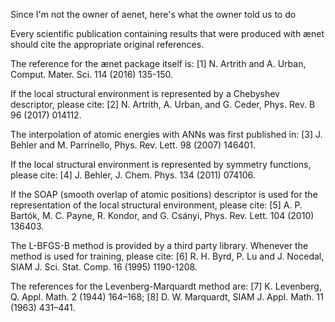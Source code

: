 Since I'm not the owner of aenet, here's what the owner told us to do

Every scientific publication containing results that were produced with ænet should cite the appropriate original references.

The reference for the ænet package itself is: [1] N. Artrith and A. Urban, Comput. Mater. Sci. 114 (2016) 135-150.

If the local structural environment is represented by a Chebyshev descriptor, please cite: [2] N. Artrith, A. Urban, and G. Ceder, Phys. Rev. B 96 (2017) 014112.

The interpolation of atomic energies with ANNs was first published in: [3] J. Behler and M. Parrinello, Phys. Rev. Lett. 98 (2007) 146401.

If the local structural environment is represented by symmetry functions, please cite: [4] J. Behler, J. Chem. Phys. 134 (2011) 074106.

If the SOAP (smooth overlap of atomic positions) descriptor is used for the representation of the local structural environment, please cite: [5] A. P. Bartók, M. C. Payne, R. Kondor, and G. Csányi, Phys. Rev. Lett. 104 (2010) 136403.

The L-BFGS-B method is provided by a third party library. Whenever the method is used for training, please cite: [6] R. H. Byrd, P. Lu and J. Nocedal, SIAM J. Sci. Stat. Comp. 16 (1995) 1190-1208.

The references for the Levenberg-Marquardt method are: [7] K. Levenberg, Q. Appl. Math. 2 (1944) 164–168; [8] D. W. Marquardt, SIAM J. Appl. Math. 11 (1963) 431–441.
